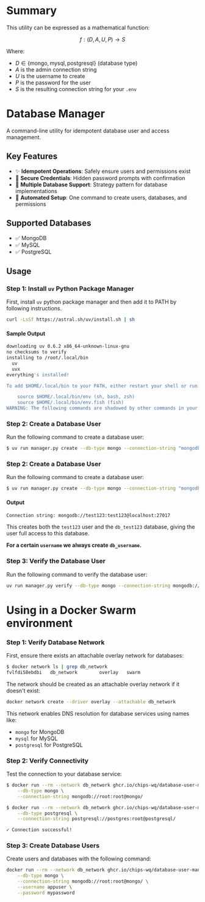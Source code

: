 # Summary
This utility can be expressed as a mathematical function:

$$f: (D, A, U, P) \rightarrow S$$

Where:
- $D \in \{\text{mongo}, \text{mysql}, \text{postgresql}\}$ (database type)
- $A$ is the admin connection string
- $U$ is the username to create
- $P$ is the password for the user
- $S$ is the resulting connection string for your `.env`

# Database Manager

A command-line utility for idempotent database user and access management.

## Key Features

- ✨ **Idempotent Operations**: Safely ensure users and permissions exist
- 🔐 **Secure Credentials**: Hidden password prompts with confirmation
- 🔄 **Multiple Database Support**: Strategy pattern for database implementations
- 🤖 **Automated Setup**: One command to create users, databases, and permissions

## Supported Databases

- ✅ MongoDB
- ✅ MySQL
- ✅ PostgreSQL

## Usage

### Step 1: Install `uv` Python Package Manager

First, install `uv` python package manager and then add it to PATH by following instructions.

```bash
curl -LsSf https://astral.sh/uv/install.sh | sh
```

#### Sample Output
```bash
downloading uv 0.6.2 x86_64-unknown-linux-gnu
no checksums to verify
installing to /root/.local/bin
  uv
  uvx
everything's installed!

To add $HOME/.local/bin to your PATH, either restart your shell or run:

    source $HOME/.local/bin/env (sh, bash, zsh)
    source $HOME/.local/bin/env.fish (fish)
WARNING: The following commands are shadowed by other commands in your PATH: uv uvx
```

### Step 2: Create a Database User

Run the following command to create a database user:

```bash
$ uv run manager.py create --db-type mongo --connection-string "mongodb://root:root@localhost/" --username test123 --password test123

```
### Step 2: Create a Database User

Run the following command to create a database user:

```bash
$ uv run manager.py create --db-type mongo --connection-string "mongodb://root:root@localhost/" --username test123 --password test123
```

#### Output
```bash
Connection string: mongodb://test123:test123@localhost:27017
```

This creates both the `test123` user and the `db_test123` database, giving the user full access to this database. 

**For a certain `username` we always create `db_username`.**

### Step 3: Verify the Database User

Run the following command to verify the database user:

```bash
uv run manager.py verify --db-type mongo --connection-string mongodb://test123:test123@localhost:27017
```

# Using in a Docker Swarm environment

### Step 1: Verify Database Network
First, ensure there exists an attachable overlay network for databases:

```bash
$ docker network ls | grep db_network
fvlfdi58ebdbi   db_network        overlay   swarm
```

The network should be created as an attachable overlay network if it doesn't exist:

```bash
docker network create --driver overlay --attachable db_network
```

This network enables DNS resolution for database services using names like:
- `mongo` for MongoDB
- `mysql` for MySQL
- `postgresql` for PostgreSQL

### Step 2: Verify Connectivity
Test the connection to your database service:

```bash
$ docker run --rm --network db_network ghcr.io/chips-wq/database-user-manager:latest  verify \
    --db-type mongo \
    --connection-string mongodb://root:root@mongo/

$ docker run --rm --network db_network ghcr.io/chips-wq/database-user-manager:latest  verify \
    --db-type postgresql \
    --connection-string postgresql://postgres:root@postgresql/

✓ Connection successful!
```

### Step 3: Create Database Users
Create users and databases with the following command:

```bash
docker run --rm --network db_network ghcr.io/chips-wq/database-user-manager:latest create \
    --db-type mongo \
    --connection-string mongodb://root:root@mongo/ \
    --username appuser \
    --password mypassword
```

